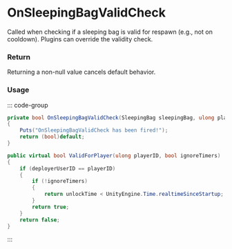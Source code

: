 # OnSleepingBagValidCheck
<Badge type="info" text="Entity"/>[<Badge type="danger" text="Carbon Compatible"/>](https://github.com/CarbonCommunity/Carbon)[<Badge type="warning" text="Oxide Compatible"/>](https://github.com/OxideMod/Oxide.Rust)
Called when checking if a sleeping bag is valid for respawn (e.g., not on cooldown). Plugins can override the validity check.

### Return
Returning a non-null value cancels default behavior.

### Usage
::: code-group
```csharp [Example]
private bool OnSleepingBagValidCheck(SleepingBag sleepingBag, ulong playerID, bool ignoreTimers)
{
	Puts("OnSleepingBagValidCheck has been fired!");
	return (bool)default;
}
```
```csharp [Source — Assembly-CSharp @ SleepingBag]
public virtual bool ValidForPlayer(ulong playerID, bool ignoreTimers)
{
	if (deployerUserID == playerID)
	{
		if (!ignoreTimers)
		{
			return unlockTime < UnityEngine.Time.realtimeSinceStartup;
		}
		return true;
	}
	return false;
}

```
:::
